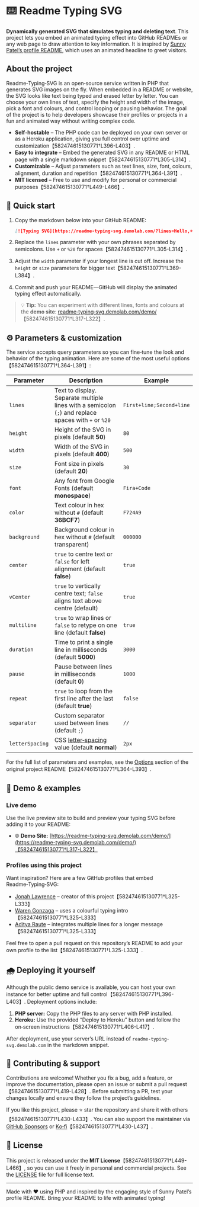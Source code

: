 # ⌨️ Readme Typing SVG

**Dynamically generated SVG that simulates typing and deleting text**.  This project lets you embed an animated typing effect into GitHub READMEs or any web page to draw attention to key information.  It is inspired by [Sunny Patel’s profile README](https://github.com/sunnypatell#hey-there-im-sunny-patel-), which uses an animated headline to greet visitors.

## About the project

Readme‑Typing‑SVG is an open‑source service written in PHP that generates SVG images on the fly.  When embedded in a README or website, the SVG looks like text being typed and erased letter by letter.  You can choose your own lines of text, specify the height and width of the image, pick a font and colours, and control looping or pausing behavior.  The goal of the project is to help developers showcase their profiles or projects in a fun and animated way without writing complex code.

- **Self‑hostable** – The PHP code can be deployed on your own server or as a Heroku application, giving you full control over uptime and customization【582474615130771†L396-L403】.
- **Easy to integrate** – Embed the generated SVG in any README or HTML page with a single markdown snippet【582474615130771†L305-L314】.
- **Customizable** – Adjust parameters such as text lines, size, font, colours, alignment, duration and repetition【582474615130771†L364-L391】.
- **MIT licensed** – Free to use and modify for personal or commercial purposes【582474615130771†L449-L466】.

## 🚀 Quick start

1. Copy the markdown below into your GitHub README:

   ```md
   [![Typing SVG](https://readme-typing-svg.demolab.com/?lines=Hello,+world!;Welcome+to+my+repo)](https://git.io/typing-svg)
   ```

2. Replace the `lines` parameter with your own phrases separated by semicolons.  Use `+` or `%20` for spaces【582474615130771†L305-L314】.
3. Adjust the `width` parameter if your longest line is cut off.  Increase the `height` or `size` parameters for bigger text【582474615130771†L369-L384】.
4. Commit and push your README—GitHub will display the animated typing effect automatically.

> 💡 **Tip:** You can experiment with different lines, fonts and colours at the **demo site**: [readme‑typing‑svg.demolab.com/demo/](https://readme-typing-svg.demolab.com/demo/)【582474615130771†L317-L322】.

## ⚙️ Parameters & customization

The service accepts query parameters so you can fine‑tune the look and behavior of the typing animation.  Here are some of the most useful options【582474615130771†L364-L391】:

| Parameter | Description | Example |
|-----------|-------------|---------|
| `lines`   | Text to display.  Separate multiple lines with a semicolon (`;`) and replace spaces with `+` or `%20` | `First+line;Second+line` |
| `height`  | Height of the SVG in pixels (default **50**) | `80` |
| `width`   | Width of the SVG in pixels (default **400**) | `500` |
| `size`    | Font size in pixels (default **20**) | `30` |
| `font`    | Any font from Google Fonts (default **monospace**) | `Fira+Code` |
| `color`   | Text colour in hex without `#` (default **36BCF7**) | `F724A9` |
| `background` | Background colour in hex without `#` (default transparent) | `000000` |
| `center` | `true` to centre text or `false` for left alignment (default **false**) | `true` |
| `vCenter` | `true` to vertically centre text; `false` aligns text above centre (default) | `true` |
| `multiline` | `true` to wrap lines or `false` to retype on one line (default **false**) | `true` |
| `duration` | Time to print a single line in milliseconds (default **5000**) | `3000` |
| `pause` | Pause between lines in milliseconds (default **0**) | `1000` |
| `repeat` | `true` to loop from the first line after the last (default **true**) | `false` |
| `separator` | Custom separator used between lines (default `;`) | `//` |
| `letterSpacing` | CSS [letter‑spacing](https://developer.mozilla.org/docs/Web/CSS/letter-spacing) value (default **normal**) | `2px` |

For the full list of parameters and examples, see the [Options](#parameters--customization) section of the original project README【582474615130771†L364-L393】.

## 🤚 Demo & examples

### Live demo
Use the live preview site to build and preview your typing SVG before adding it to your README:

- 🌐 **Demo Site:** [https://readme-typing-svg.demolab.com/demo/](https://readme-typing-svg.demolab.com/demo/)【582474615130771†L317-L322】

### Profiles using this project
Want inspiration?  Here are a few GitHub profiles that embed Readme‑Typing‑SVG:

- [Jonah Lawrence](https://github.com/DenverCoder1) – creator of this project【582474615130771†L325-L333】
- [Waren Gonzaga](https://github.com/wearenotreal) – uses a colourful typing intro【582474615130771†L325-L333】
- [Aditya Raute](https://github.com/adiXcodr) – integrates multiple lines for a longer message【582474615130771†L325-L333】

Feel free to open a pull request on this repository’s README to add your own profile to the list【582474615130771†L325-L333】.

## 🌧 Deploying it yourself

Although the public demo service is available, you can host your own instance for better uptime and full control【582474615130771†L396-L403】.  Deployment options include:

1. **PHP server:**  Copy the PHP files to any server with PHP installed.
2. **Heroku:**  Use the provided “Deploy to Heroku” button and follow the on‑screen instructions【582474615130771†L406-L417】.

After deployment, use your server’s URL instead of `readme-typing-svg.demolab.com` in the markdown snippet.

## 🤝 Contributing & support

Contributions are welcome!  Whether you fix a bug, add a feature, or improve the documentation, please open an issue or submit a pull request【582474615130771†L419-L428】.  Before submitting a PR, test your changes locally and ensure they follow the project’s guidelines.

If you like this project, please ⭐ star the repository and share it with others【582474615130771†L430-L433】.  You can also support the maintainer via [GitHub Sponsors](https://github.com/sponsors/) or [Ko‑fi](https://ko-fi.com/)【582474615130771†L430-L437】.

## 📜 License

This project is released under the **MIT License**【582474615130771†L449-L466】, so you can use it freely in personal and commercial projects.  See the [LICENSE](LICENSE) file for full license text.

---

Made with ❤️ using PHP and inspired by the engaging style of Sunny Patel’s profile README.  Bring your README to life with animated typing!
